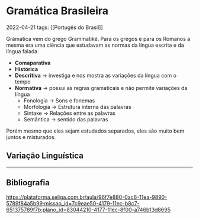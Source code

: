 # Gramática Brasileira
2022-04-21
tags: [[Portugês do Brasil]]

Grámatica vem do grego Grammatiké. Para os gregos e para os Romanos a mesma era uma ciência que estudavam as normas da língua escrita e da língua falada.

* **Comaparativa**
* **Histórica**
* **Descritiva** → investiga e nos mostra as variações da língua com o tempo
* **Normativa** → possuí as regras gramaticais e não permite variações da língua
	* Fonologia → Sons e fonemas
	* Morfologia → Estrutura interna das palavras
	* Sintaxe → Relações entre as palavras
	* Semântica → sentido das palavras

Porém mesmo que eles sejam estudados separados, eles são muito bem juntos e misturados.

## Variação Linguística



-----------------------------------------------
## Bibliografia

https://plataforma.seliga.com.br/aula/96f7e880-0ac6-11ea-9890-5789f84a5b99;missao_id=7c9eae50-4179-11ec-b8c7-651375789f7b;plano_id=83044210-4177-11ec-8f00-a746b13d8695

